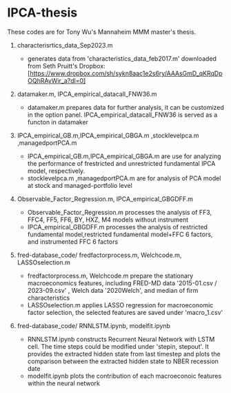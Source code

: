 # IPCA-thesis
These codes are for Tony Wu's Mannaheim MMM master's thesis. 

1. characterisrtics_data_Sep2023.m

   * generates data from 'characteristics_data_feb2017.m' downloaded from Seth Pruitt's Dropbox: [https://www.dropbox.com/sh/sykn8aac1e2s6ry/AAAsGmD_qKRqDpOQhRAyWir_a?dl=0]
   
2. datamaker.m, IPCA_empirical_datacall_FNW36.m

   * datamaker.m prepares data for further analysis, it can be customized in the option panel. IPCA_empirical_datacall_FNW36 is served as a functon in datamaker

3. IPCA_empirical_GB.m,IPCA_empirical_GBGA.m ,stocklevelpca.m ,managedportPCA.m

   * IPCA_empirical_GB.m,IPCA_empirical_GBGA.m are use for analyzing the performance of frestricted and unrestricted fundamental IPCA model, respectively.
   * stocklevelpca.m ,managedportPCA.m are for analysis of PCA model at stock and managed-portfolio level

4. Observable_Factor_Regression.m, IPCA_empirical_GBGDFF.m

   * Observable_Factor_Regression.m processes the analysis of FF3, FFC4, FF5, FF6, BY, HXZ, M4 models  without instrument
   * IPCA_empirical_GBGDFF.m processes the analysis of restricted fundamental model,restricted fundamental model+FFC 6 factors, and instrumented FFC 6 factors  

5. fred-database_code/ fredfactorprocess.m, Welchcode.m, LASSOselection.m

   * fredfactorprocess.m, Welchcode.m prepare the stationary macroeconomics features, including FRED-MD data '2015-01.csv / 2023-09.csv' , Welch data '2020Welch', and median of firm characteristics
   * LASSOselection.m applies LASSO regression for macroeconomic factor selection, the selected features are saved under 'macro_1.csv'

6. fred-database_code/ RNNLSTM.ipynb, modelfit.ipynb

   * RNNLSTM.ipynb constructs Recurrent Neural Network with LSTM cell. The time steps could be modified under 'stepin, stepout'. It provides the extracted hidden state from last timestep and plots the comparison between the extracted hidden state to NBER recession date
   * modelfit.ipynb plots the contribution of each macroeconoic features within the neural network


